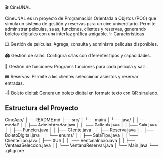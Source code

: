🎬 CineUNAL

CineUNAL es un proyecto de Programación Orientada a Objetos (POO) que simula un sistema de gestión y reservas para un cine universitario. Permite administrar películas, salas, funciones, clientes y reservas, generando boletos digitales con una interfaz gráfica amigable.
✨ Características

🎞️ Gestión de películas: Agrega, consulta y administra películas disponibles.

🏟️ Gestión de salas: Configura salas con diferentes tipos y capacidades.

📅 Gestión de funciones: Programa funciones para cada película y sala.

🎟️ Reservas: Permite a los clientes seleccionar asientos y reservar entradas.

-📄 Boleto digital: Genera un boleto digital en formato texto con QR simulado.

## Estructura del Proyecto
CineApp/
├── README.md
├── src/
│   └── main/
│       └── java/
│           ├── model/
│           │   ├── Administrador.java
│           │   ├── Pelicula.java
│           │   ├── Sala.java
│           │   ├── Funcion.java
│           │   ├── Cliente.java
│           │   ├── Reserva.java
│           │   ├── BoletoDigital.java
│           │   └── enums/
│           │       ├── SalaTipo.java
│           │       └── ClienteTipo.java
│           ├── GUI/
│           │   ├── VentanaInicio.java
│           │   ├── VentanaSeleccion.java
│           │   └── VentanaReservar.java
│           └── Main.java
└── .gitignore
